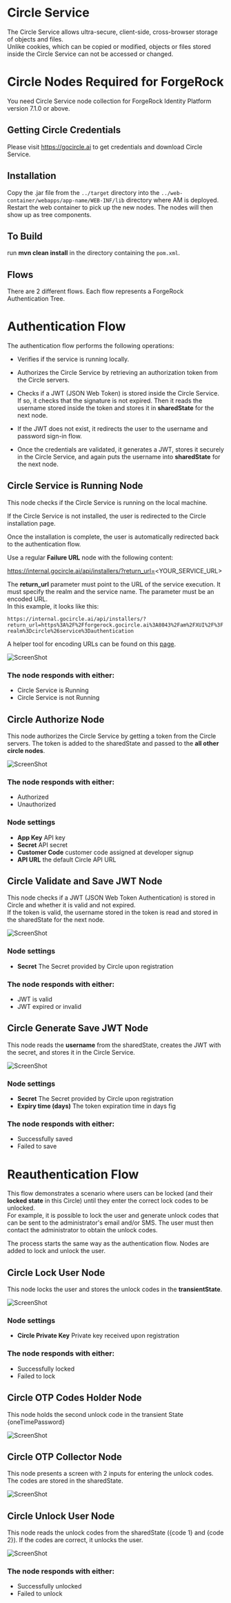 <!--
 *
 * Copyright 2021 Circle.
-->

# Circle Service
The Circle Service allows ultra-secure, client-side, cross-browser storage of objects and files.
</br>
Unlike cookies, which can be copied or modified, objects or files stored inside the Circle Service can not be accessed or changed.

# Circle Nodes Required for ForgeRock

You need Circle Service node collection for ForgeRock Identity Platform version 7.1.0 or above.  

## Getting Circle Credentials
Please visit <a href="https://gocircle.ai">https://gocircle.ai</a> to get credentials and download Circle Service.
 

## Installation
Copy the .jar file from the `../target` directory into the `../web-container/webapps/app-name/WEB-INF/lib` directory where AM is deployed.  Restart the web container to pick up the new nodes.  The nodes will then show up as tree components.

## To Build
run **mvn clean install** in the directory containing the `pom.xml`.

## Flows 
There are 2 different flows. Each flow represents a ForgeRock Authentication Tree.

# Authentication Flow
The authentication flow performs the following operations:

- Verifies if the service is running locally.

- Authorizes the Circle Service by retrieving an authorization token from the Circle servers.

- Checks if a JWT (JSON Web Token) is stored inside the Circle Service. If so, it checks that the signature is not expired. Then it reads the username stored inside the token and stores it in **sharedState** for the next node.

- If the JWT does not exist, it redirects the user to the username and password sign-in flow.

- Once the credentials are validated, it generates a JWT, stores it securely in the Circle Service, and again puts the username into **sharedState** for the next node.


## Circle Service is Running Node
This node checks if the Circle Service is running on the local machine.

If the Circle Service is not installed, the user is redirected to the Circle installation page.

Once the installation is complete, the user is automatically redirected back to the authentication flow.

Use a regular **Failure URL** node with the following content:

https://internal.gocircle.ai/api/installers/?return_url=<YOUR_SERVICE_URL>

The **return_url** parameter must point to the URL of the service execution. It must specify the realm and the service name. The parameter must be an encoded URL. 
</br>
In this example, it looks like this:


`https://internal.gocircle.ai/api/installers/?return_url=https%3A%2F%2Fforgerock.gocircle.ai%3A8043%2Fam%2FXUI%2F%3Frealm%3Dcircle%26service%3Dauthentication`

A helper tool for encoding URLs can be found on this <a href="https://www.urlencoder.org/" target="_blank">page</a>.

![ScreenShot](./media/figure1.png)


### The node responds with either:

- Circle Service is Running 
- Circle Service is not Running


## Circle Authorize Node
This node authorizes the Circle Service by getting a token from the Circle servers. The token is added to the sharedState and passed to the **all other circle nodes**.

![ScreenShot](./media/figure2.png)

### The node responds with either:
- Authorized   
- Unauthorized

### Node settings
- **App Key** API key
- **Secret** API secret
- **Customer Code** customer code assigned at developer signup
- **API URL** the default Circle API URL

 
## Circle Validate and Save JWT Node
This node checks if a JWT (JSON Web Token Authentication) is stored in Circle and whether it is valid and not expired. 
</br>
If the token is valid, the username stored in the token is read and stored in the sharedState for the next node.

![ScreenShot](./media/figure3.png)


### Node settings
- **Secret** The Secret provided by Circle upon registration

### The node responds with either:
- JWT is valid
- JWT expired or invalid
 
## Circle Generate Save JWT Node

This node reads the **username** from the sharedState, creates the JWT with the secret, and stores it in the Circle Service.

![ScreenShot](./media/figure6.png)


### Node settings
- **Secret** The Secret provided by Circle upon registration
- **Expiry time (days)** The token expiration time in days
fig
### The node responds with either:
- Successfully saved
- Failed to save

# Reauthentication Flow

This flow demonstrates a scenario where users can be locked (and their **locked state** in this Circle) until they enter the correct lock codes to be unlocked.
</br>
For example, it is possible to lock the user and generate unlock codes that can be sent to the administrator's email and/or SMS. The user must then contact the administrator to obtain the unlock codes.

The process starts the same way as the authentication flow. Nodes are added to lock and unlock the user.

## Circle Lock User Node
This node locks the user and stores the unlock codes in the **transientState**.

![ScreenShot](./media/figure15.png)


### Node settings
- **Circle Private Key** Private key received upon registration

### The node responds with either:
- Successfully locked
- Failed to lock


## Circle OTP Codes Holder Node
This node holds the second unlock code in the transient State {oneTimePassword} 

![ScreenShot](./media/figure18.png)


## Circle OTP Collector Node
This node presents a screen with 2 inputs for entering the unlock codes. The codes are stored in the sharedState.

![ScreenShot](./media/figure20.png)


## Circle Unlock User Node
This node reads the unlock codes from the sharedState ({code 1} and {code 2}).  If the codes are correct, it unlocks the user.

![ScreenShot](./media/figure22.png)

### The node responds with either:
- Successfully unlocked
- Failed to unlock
